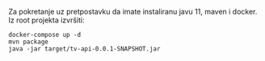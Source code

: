 Za pokretanje uz pretpostavku da imate instaliranu javu 11, maven i docker. Iz root projekta izvršiti:

```
docker-compose up -d
mvn package
java -jar target/tv-api-0.0.1-SNAPSHOT.jar
```

